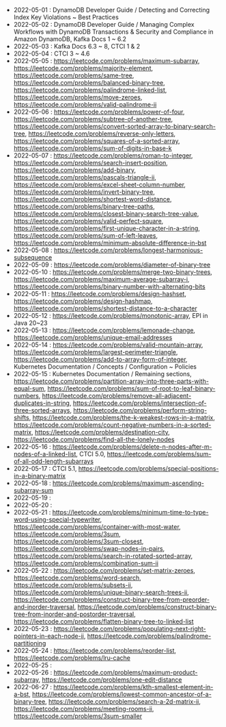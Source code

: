 
* 2022-05-01 : DynamoDB Developer Guide / Detecting and Correcting Index Key Violations ~ Best Practices
* 2022-05-02 : DynamoDB Developer Guide / Managing Complex Workflows with DynamoDB Transactions & Security and Compliance in Amazon DynamoDB, Kafka Docs 1 ~ 6.2
* 2022-05-03 : Kafka Docs 6.3 ~ 8, CTCI 1 & 2
* 2022-05-04 : CTCI 3 ~ 4.6
* 2022-05-05 : https://leetcode.com/problems/maximum-subarray, https://leetcode.com/problems/majority-element, https://leetcode.com/problems/same-tree, https://leetcode.com/problems/balanced-binary-tree, https://leetcode.com/problems/palindrome-linked-list, https://leetcode.com/problems/move-zeroes, https://leetcode.com/problems/valid-palindrome-ii
* 2022-05-06 : https://leetcode.com/problems/power-of-four, https://leetcode.com/problems/subtree-of-another-tree, https://leetcode.com/problems/convert-sorted-array-to-binary-search-tree, https://leetcode.com/problems/reverse-only-letters, https://leetcode.com/problems/squares-of-a-sorted-array, https://leetcode.com/problems/sum-of-digits-in-base-k
* 2022-05-07 : https://leetcode.com/problems/roman-to-integer, https://leetcode.com/problems/search-insert-position, https://leetcode.com/problems/add-binary, https://leetcode.com/problems/pascals-triangle-ii, https://leetcode.com/problems/excel-sheet-column-number, https://leetcode.com/problems/invert-binary-tree, https://leetcode.com/problems/shortest-word-distance, https://leetcode.com/problems/binary-tree-paths, https://leetcode.com/problems/closest-binary-search-tree-value, https://leetcode.com/problems/valid-perfect-square, https://leetcode.com/problems/first-unique-character-in-a-string, https://leetcode.com/problems/sum-of-left-leaves, https://leetcode.com/problems/minimum-absolute-difference-in-bst
* 2022-05-08 : https://leetcode.com/problems/longest-harmonious-subsequence
* 2022-05-09 : https://leetcode.com/problems/diameter-of-binary-tree
* 2022-05-10 : https://leetcode.com/problems/merge-two-binary-trees, https://leetcode.com/problems/maximum-average-subarray-i, https://leetcode.com/problems/binary-number-with-alternating-bits
* 2022-05-11 : https://leetcode.com/problems/design-hashset, https://leetcode.com/problems/design-hashmap, https://leetcode.com/problems/shortest-distance-to-a-character
* 2022-05-12 : https://leetcode.com/problems/monotonic-array, EPI in Java 20~23
* 2022-05-13 : https://leetcode.com/problems/lemonade-change, https://leetcode.com/problems/unique-email-addresses
* 2022-05-14 : https://leetcode.com/problems/valid-mountain-array, https://leetcode.com/problems/largest-perimeter-triangle, https://leetcode.com/problems/add-to-array-form-of-integer, Kubernetes Documentation / Concepts / Configuration ~ Policies
* 2022-05-15 : Kubernetes Documentation / Remaining sections, https://leetcode.com/problems/partition-array-into-three-parts-with-equal-sum, https://leetcode.com/problems/sum-of-root-to-leaf-binary-numbers, https://leetcode.com/problems/remove-all-adjacent-duplicates-in-string, https://leetcode.com/problems/intersection-of-three-sorted-arrays, https://leetcode.com/problems/perform-string-shifts, https://leetcode.com/problems/the-k-weakest-rows-in-a-matrix, https://leetcode.com/problems/count-negative-numbers-in-a-sorted-matrix, https://leetcode.com/problems/destination-city, https://leetcode.com/problems/find-all-the-lonely-nodes
* 2022-05-16 : https://leetcode.com/problems/delete-n-nodes-after-m-nodes-of-a-linked-list, CTCI 5.0, https://leetcode.com/problems/sum-of-all-odd-length-subarrays
* 2022-05-17 : CTCI 5.1, https://leetcode.com/problems/special-positions-in-a-binary-matrix
* 2022-05-18 : https://leetcode.com/problems/maximum-ascending-subarray-sum
* 2022-05-19 :
* 2022-05-20 :
* 2022-05-21 : https://leetcode.com/problems/minimum-time-to-type-word-using-special-typewriter, https://leetcode.com/problems/container-with-most-water, https://leetcode.com/problems/3sum, https://leetcode.com/problems/3sum-closest, https://leetcode.com/problems/swap-nodes-in-pairs, https://leetcode.com/problems/search-in-rotated-sorted-array, https://leetcode.com/problems/combination-sum-ii
* 2022-05-22 : https://leetcode.com/problems/set-matrix-zeroes, https://leetcode.com/problems/word-search, https://leetcode.com/problems/subsets-ii, https://leetcode.com/problems/unique-binary-search-trees-ii, https://leetcode.com/problems/construct-binary-tree-from-preorder-and-inorder-traversal, https://leetcode.com/problems/construct-binary-tree-from-inorder-and-postorder-traversal, https://leetcode.com/problems/flatten-binary-tree-to-linked-list
* 2022-05-23 : https://leetcode.com/problems/populating-next-right-pointers-in-each-node-ii, https://leetcode.com/problems/palindrome-partitioning
* 2022-05-24 : https://leetcode.com/problems/reorder-list, https://leetcode.com/problems/lru-cache
* 2022-05-25 : 
* 2022-05-26 : https://leetcode.com/problems/maximum-product-subarray, https://leetcode.com/problems/one-edit-distance
* 2022-06-27 : https://leetcode.com/problems/kth-smallest-element-in-a-bst, https://leetcode.com/problems/lowest-common-ancestor-of-a-binary-tree, https://leetcode.com/problems/search-a-2d-matrix-ii, https://leetcode.com/problems/meeting-rooms-ii, https://leetcode.com/problems/3sum-smaller
